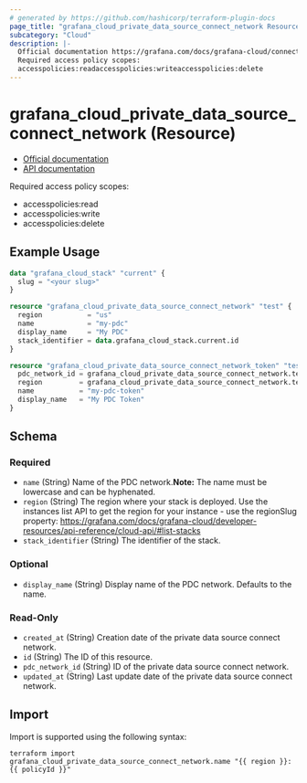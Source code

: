 ```yaml
---
# generated by https://github.com/hashicorp/terraform-plugin-docs
page_title: "grafana_cloud_private_data_source_connect_network Resource - terraform-provider-grafana"
subcategory: "Cloud"
description: |-
  Official documentation https://grafana.com/docs/grafana-cloud/connect-externally-hosted/private-data-source-connect/API documentation https://grafana.com/docs/grafana-cloud/developer-resources/api-reference/cloud-api/#create-an-access-policy
  Required access policy scopes:
  accesspolicies:readaccesspolicies:writeaccesspolicies:delete
---
```


# grafana_cloud_private_data_source_connect_network (Resource)

* [Official documentation](https://grafana.com/docs/grafana-cloud/connect-externally-hosted/private-data-source-connect/)
* [API documentation](https://grafana.com/docs/grafana-cloud/developer-resources/api-reference/cloud-api/#create-an-access-policy)

Required access policy scopes:

* accesspolicies:read
* accesspolicies:write
* accesspolicies:delete

## Example Usage

```terraform
data "grafana_cloud_stack" "current" {
  slug = "<your slug>"
}

resource "grafana_cloud_private_data_source_connect_network" "test" {
  region           = "us"
  name             = "my-pdc"
  display_name     = "My PDC"
  stack_identifier = data.grafana_cloud_stack.current.id
}

resource "grafana_cloud_private_data_source_connect_network_token" "test" {
  pdc_network_id = grafana_cloud_private_data_source_connect_network.test.pdc_network_id
  region         = grafana_cloud_private_data_source_connect_network.test.region
  name           = "my-pdc-token"
  display_name   = "My PDC Token"
}
```

<!-- schema generated by tfplugindocs -->
## Schema

### Required

- `name` (String) Name of the PDC network.**Note:** The name must be lowercase and can be hyphenated.
- `region` (String) The region where your stack is deployed. Use the instances list API to get the region for your instance - use the regionSlug property: https://grafana.com/docs/grafana-cloud/developer-resources/api-reference/cloud-api/#list-stacks
- `stack_identifier` (String) The identifier of the stack.

### Optional

- `display_name` (String) Display name of the PDC network. Defaults to the name.

### Read-Only

- `created_at` (String) Creation date of the private data source connect network.
- `id` (String) The ID of this resource.
- `pdc_network_id` (String) ID of the private data source connect network.
- `updated_at` (String) Last update date of the private data source connect network.

## Import

Import is supported using the following syntax:

```shell
terraform import grafana_cloud_private_data_source_connect_network.name "{{ region }}:{{ policyId }}"
```
